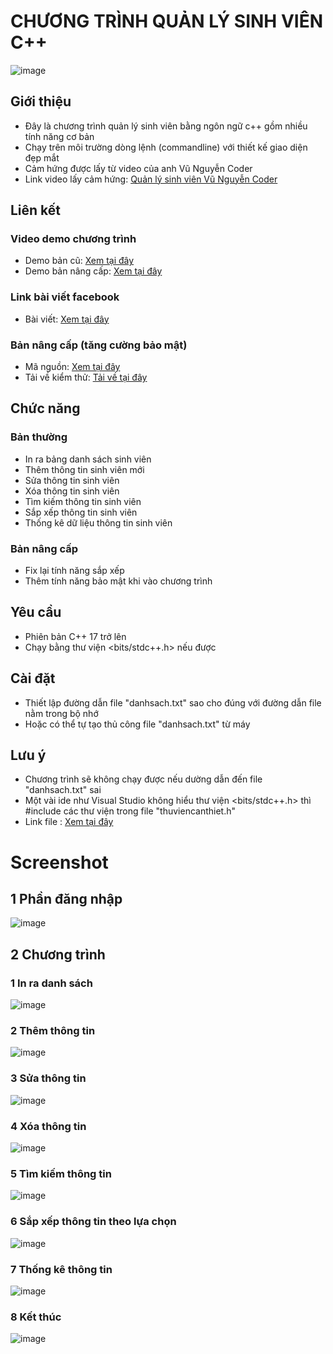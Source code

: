 # CHƯƠNG TRÌNH QUẢN LÝ SINH VIÊN C++
<!--![image](https://github.com/user-attachments/assets/dd8e36ff-9e35-49a1-8c64-d4b05bc874d9)-->
<!--![image](https://github.com/user-attachments/assets/55118021-e4c0-4de8-80e6-b987191852ba)-->
<!--![image](https://github.com/user-attachments/assets/298318d5-c424-4d3f-825b-ceb2f1f85f8a)-->
![image](https://github.com/user-attachments/assets/1df54eb1-828e-477f-ae3c-e91a32abe0c6)


## Giới thiệu
- Đây là chương trình quản lý sinh viên bằng ngôn ngữ c++ gồm nhiều tính năng cơ bản 
- Chạy trên môi trường dòng lệnh (commandline) với thiết kế giao diện đẹp mắt
- Cảm hứng được lấy từ video của anh Vũ Nguyễn Coder
- Link video lấy cảm hứng: [Quản lý sinh viên Vũ Nguyễn Coder](https://youtu.be/9WdQZp96Xwk?si=iXYpOn0YnpqPgzX8)

## Liên kết 
### Video demo chương trình 
- Demo bản cũ: [Xem tại đây](https://drive.google.com/file/d/1EFgBoXKGhyXUDVAhyr79iHXTcBKZhzX8/view?usp=drive_link)
- Demo bản nâng cấp: [Xem tại đây](https://drive.google.com/file/d/1E20zl08ipfqZVcFCxfBLLSCD4GIvrDVN/view?usp=drive_link) 
### Link bài viết facebook 
- Bài viết: [Xem tại đây](https://www.facebook.com/share/p/1C8QhsLBQP/)
### Bản nâng cấp (tăng cường bảo mật)
- Mã nguồn: [Xem tại đây](https://github.com/trgchinhh/QuanLySinhVien_CPP/tree/main/Quanlysinhvien/Quanlysinhvien_Security)
- Tải về kiểm thử: [Tải về tại đây](https://github.com/trgchinhh/QuanLySinhVien_CPP/tree/main/Quanlysinhvien/Quanlysinhvien_Security/Download)

## Chức năng
### Bản thường
- In ra bảng danh sách sinh viên
- Thêm thông tin sinh viên mới 
- Sửa thông tin sinh viên
- Xóa thông tin sinh viên
- Tìm kiếm thông tin sinh viên
- Sắp xếp thông tin sinh viên 
- Thống kê dữ liệu thông tin sinh viên
### Bản nâng cấp
- Fix lại tính năng sắp xếp
- Thêm tính năng bảo mật khi vào chương trình
  
## Yêu cầu
- Phiên bản C++ 17 trở lên 
- Chạy bằng thư viện <bits/stdc++.h> nếu được

## Cài đặt
- Thiết lập đường dẫn file "danhsach.txt" sao cho đúng với đường dẫn file nằm trong bộ nhớ 
- Hoặc có thể tự tạo thủ công file "danhsach.txt" từ máy

## Lưu ý
- Chương trình sẽ không chạy được nếu dường dẫn đến file "danhsach.txt" sai
- Một vài ide như Visual Studio không hiểu thư viện <bits/stdc++.h> thì #include các thư viện trong file "thuviencanthiet.h"
- Link file : [Xem tại đây](https://github.com/trgchinhh/QuanLySinhVien_CPP/blob/main/Quanlysinhvien/thuviencoban.h)  

# Screenshot 

## 1 Phần đăng nhập 
![image](https://github.com/user-attachments/assets/3ecca428-ef65-4cfa-a39f-9a39f5f3a592)

## 2 Chương trình 
### 1 In ra danh sách
![image](https://github.com/user-attachments/assets/8c2f559a-9533-4705-ae50-7cbdc6609447)

### 2 Thêm thông tin
![image](https://github.com/user-attachments/assets/e9d23c0b-059d-4f23-b9b7-25c0e663136d)

### 3 Sửa thông tin 
![image](https://github.com/user-attachments/assets/d3689c01-3e21-4c34-b9a1-e6da48c26d56)

### 4 Xóa thông tin 
![image](https://github.com/user-attachments/assets/9ef3e3f9-1796-4b22-897a-3f998cd2db04)

### 5 Tìm kiếm thông tin 
![image](https://github.com/user-attachments/assets/59836b86-87ef-4aca-a979-cacb0cad9bdb)

### 6 Sắp xếp thông tin theo lựa chọn
![image](https://github.com/user-attachments/assets/f7c6dcdf-910d-4212-946f-18a2cdc494d3)

### 7 Thống kê thông tin
![image](https://github.com/user-attachments/assets/07adf541-a787-4352-862f-583486a9640a)

### 8 Kết thúc
![image](https://github.com/user-attachments/assets/faf88c22-18b1-4b0d-8c23-c7173721b6bf)
